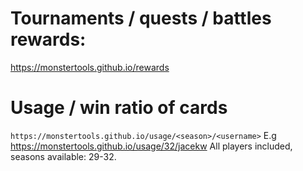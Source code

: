 # Tournaments / quests / battles rewards:

https://monstertools.github.io/rewards

# Usage / win ratio of cards

`https://monstertools.github.io/usage/<season>/<username>`
E.g https://monstertools.github.io/usage/32/jacekw
All players included, seasons available: 29-32.
